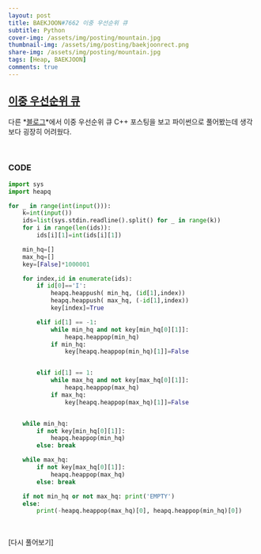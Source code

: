 ```yaml
---
layout: post
title: BAEKJOON#7662 이중 우선순위 큐
subtitle: Python
cover-img: /assets/img/posting/mountain.jpg
thumbnail-img: /assets/img/posting/baekjoonrect.png
share-img: /assets/img/posting/mountain.jpg
tags: [Heap, BAEKJOON]
comments: true
---
```


## [이중 우선순위 큐](https://www.acmicpc.net/problem/7662)

다른 *[블로그](https://donggoolosori.github.io/2020/09/24/boj-7662/)*에서 이중 우선순위 큐 C++ 포스팅을 보고 파이썬으로 풀어봤는데 생각보다 굉장히 어려웠다.

<br>

### CODE

```python
import sys
import heapq

for _ in range(int(input())):
    k=int(input())
    ids=list(sys.stdin.readline().split() for _ in range(k))
    for i in range(len(ids)):
        ids[i][1]=int(ids[i][1])

    min_hq=[]
    max_hq=[]
    key=[False]*1000001

    for index,id in enumerate(ids):
        if id[0]=='I':
            heapq.heappush( min_hq, (id[1],index))
            heapq.heappush( max_hq, (-id[1],index))
            key[index]=True

        elif id[1] == -1:
            while min_hq and not key[min_hq[0][1]]:
                heapq.heappop(min_hq)
            if min_hq:
                key[heapq.heappop(min_hq)[1]]=False


        elif id[1] == 1:
            while max_hq and not key[max_hq[0][1]]:
                heapq.heappop(max_hq)
            if max_hq:
                key[heapq.heappop(max_hq)[1]]=False


    while min_hq:
        if not key[min_hq[0][1]]:
            heapq.heappop(min_hq)
        else: break

    while max_hq:
        if not key[max_hq[0][1]]:
            heapq.heappop(max_hq)
        else: break

    if not min_hq or not max_hq: print('EMPTY')
    else:
        print(-heapq.heappop(max_hq)[0], heapq.heappop(min_hq)[0])
```

<br>

[다시 풀어보기]
<br>
<br>
